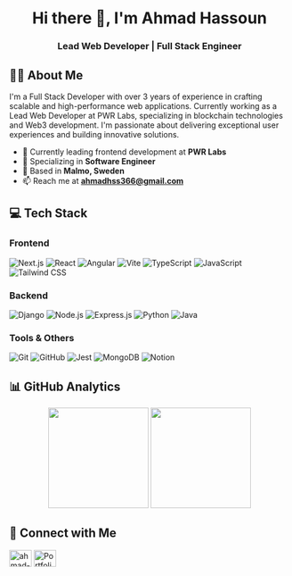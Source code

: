 # <h1 align="center">Hi there 👋, I'm Ahmad Hassoun</h1>
<h3 align="center">Lead Web Developer | Full Stack Engineer</h3>

## 👨‍💻 About Me
I'm a Full Stack Developer with over 3 years of experience in crafting scalable and high-performance web applications. Currently working as a Lead Web Developer at PWR Labs, specializing in blockchain technologies and Web3 development. I'm passionate about delivering exceptional user experiences and building innovative solutions.

- 🔭 Currently leading frontend development at **PWR Labs**
- 🌱 Specializing in **Software Engineer**
- 💼 Based in **Malmo, Sweden**
- 📫 Reach me at **ahmadhss366@gmail.com**

## 💻 Tech Stack

### Frontend
![Next.js](https://img.shields.io/badge/-Next.js-000000?style=flat&logo=next.js)
![React](https://img.shields.io/badge/-React-61DAFB?style=flat&logo=react&logoColor=black)
![Angular](https://img.shields.io/badge/-Angular-DD0031?style=flat&logo=angular)
![Vite](https://img.shields.io/badge/-Vite-646CFF?style=flat&logo=vite&logoColor=white)
![TypeScript](https://img.shields.io/badge/-TypeScript-3178C6?style=flat&logo=typescript&logoColor=white)
![JavaScript](https://img.shields.io/badge/-JavaScript-F7DF1E?style=flat&logo=javascript&logoColor=black)
![Tailwind CSS](https://img.shields.io/badge/-Tailwind_CSS-38B2AC?style=flat&logo=tailwind-css&logoColor=white)

### Backend
![Django](https://img.shields.io/badge/-Django-092E20?style=flat&logo=django)
![Node.js](https://img.shields.io/badge/-Node.js-339933?style=flat&logo=node.js&logoColor=white)
![Express.js](https://img.shields.io/badge/-Express.js-000000?style=flat&logo=express)
![Python](https://img.shields.io/badge/-Python-3776AB?style=flat&logo=python&logoColor=white)
![Java](https://img.shields.io/badge/-Java-007396?style=flat&logo=java)

### Tools & Others
![Git](https://img.shields.io/badge/-Git-F05032?style=flat&logo=git&logoColor=white)
![GitHub](https://img.shields.io/badge/-GitHub-181717?style=flat&logo=github)
![Jest](https://img.shields.io/badge/-Jest-C21325?style=flat&logo=jest&logoColor=white)
![MongoDB](https://img.shields.io/badge/-MongoDB-47A248?style=flat&logo=mongodb&logoColor=white)
![Notion](https://img.shields.io/badge/-Notion-000000?style=flat&logo=notion&logoColor=white)

## 📊 GitHub Analytics

<p align="center">
  <img height="180em" src="https://github-readme-stats-eight-theta.vercel.app/api?username=ahmadhss&show_icons=true&theme=algolia&include_all_commits=true&count_private=true"/>
  <img height="180em" src="https://github-readme-stats-eight-theta.vercel.app/api/top-langs/?username=ahmadhss&layout=compact&langs_count=8&theme=algolia"/>
</p>

## 🤝 Connect with Me
<p align="left">
<a href="https://linkedin.com/in/ahmadhss" target="blank"><img align="center" src="https://raw.githubusercontent.com/rahuldkjain/github-profile-readme-generator/master/src/images/icons/Social/linked-in-alt.svg" alt="ahmad-hassoun" height="30" width="40" /></a>
<a href="https://ahmadhassoun.netlify.app/" target="blank"><img align="center" src="https://raw.githubusercontent.com/rahuldkjain/github-profile-readme-generator/master/src/images/icons/Social/github.svg" alt="Portfolio" height="30" width="40" /></a>
</p>
